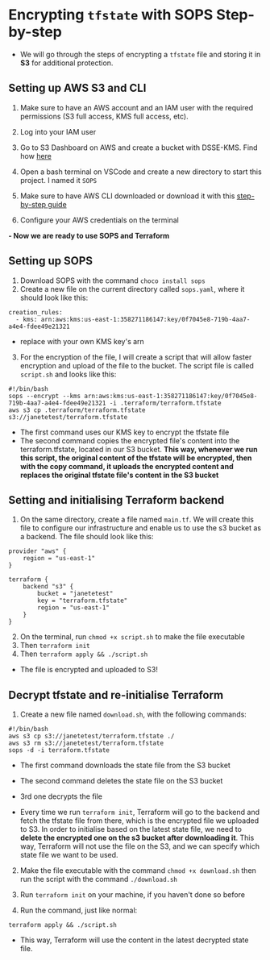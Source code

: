 # Encrypting `tfstate` with SOPS Step-by-step
- We will go through the steps of encrypting a `tfstate` file and storing it in **S3** for additional protection.

## Setting up AWS S3 and CLI
1. Make sure to have an AWS account and an IAM user with the required permissions (S3 full access, KMS full access, etc).
2. Log into your IAM user

3. Go to S3 Dashboard on AWS and create a bucket with DSSE-KMS. Find how [here](https://github.com/janeteneto/Encryption/blob/main/Hashicorp%20Vault.md)

4. Open a bash terminal on VSCode and create a new directory to start this project. I named it `SOPS`

5. Make sure to have AWS CLI downloaded or download it with this [step-by-step guide](https://docs.aws.amazon.com/cli/latest/userguide/getting-started-install.html)

6. Configure your AWS credentials on the terminal

**- Now we are ready to use SOPS and Terraform**

## Setting up SOPS

1. Download SOPS with the command `choco install sops`
2. Create a new file on the current directory called `sops.yaml`, where it should look like this:
````
creation_rules:
  - kms: arn:aws:kms:us-east-1:358271186147:key/0f7045e8-719b-4aa7-a4e4-fdee49e21321
````
- replace with your own KMS key's arn

3. For the encryption of the file, I will create a script that will allow faster encryption and upload of the file to the bucket. The script file is called `script.sh` and looks like this:
````
#!/bin/bash
sops --encrypt --kms arn:aws:kms:us-east-1:358271186147:key/0f7045e8-719b-4aa7-a4e4-fdee49e21321 -i .terraform/terraform.tfstate
aws s3 cp .terraform/terraform.tfstate s3://janetetest/terraform.tfstate
````
- The first command uses our KMS key to encrypt the tfstate file
- The second command copies the encrypted file's content into the terraform.tfstate, located in our S3 bucket. **This way, whenever we run this script, the original content of the tfstate will be encrypted, then with the copy command, it uploads the encrypted content and replaces the original tfstate file's content in the S3 bucket**

## Setting and initialising Terraform backend

1. On the same directory, create a file named `main.tf`. We will create this file to configure our infrastructure and enable us to use the s3 bucket as a backend. The file should look like this:
````
provider "aws" {
    region = "us-east-1"
}

terraform {
    backend "s3" {
        bucket = "janetetest"
        key = "terraform.tfstate"
        region = "us-east-1"
    }
}
````

2. On the terminal, run `chmod +x script.sh` to make the file executable
3. Then `terraform init`
4. Then `terraform apply && ./script.sh`

- The file is encrypted and uploaded to S3!

## Decrypt tfstate and re-initialise Terraform

1. Create a new file named `download.sh`, with the following commands:
````
#!/bin/bash
aws s3 cp s3://janetetest/terraform.tfstate ./
aws s3 rm s3://janetetest/terraform.tfstate
sops -d -i terraform.tfstate
````

- The first command downloads the state file from the S3 bucket
- The second command deletes the state file on the S3 bucket
- 3rd one decrypts the file

- Every time we run `terraform init`, Terraform will go to the backend and fetch the tfstate file from there, which is the encrypted file we uploaded to S3. In order to initialise based on the latest state file, we need to **delete the encrypted one on the s3 bucket after downloading it**. This way, Terraform will not use the file on the S3, and we can specify which state file we want to be used.

2. Make the file executable with the command `chmod +x download.sh` then run the script with the command `./download.sh`

3. Run `terraform init` on your machine, if you haven't done so before

4. Run the command, just like normal:
````
terraform apply && ./script.sh
````

- This way, Terraform will use the content in the latest decrypted state file.
